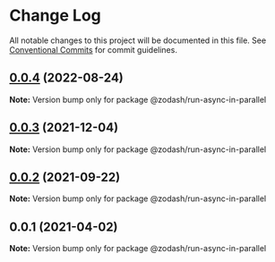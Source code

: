# Change Log

All notable changes to this project will be documented in this file.
See [Conventional Commits](https://conventionalcommits.org) for commit guidelines.

## [0.0.4](https://github.com/zcorky/zodash/compare/@zodash/run-async-in-parallel@0.0.3...@zodash/run-async-in-parallel@0.0.4) (2022-08-24)

**Note:** Version bump only for package @zodash/run-async-in-parallel





## [0.0.3](https://github.com/zcorky/zodash/compare/@zodash/run-async-in-parallel@0.0.2...@zodash/run-async-in-parallel@0.0.3) (2021-12-04)

**Note:** Version bump only for package @zodash/run-async-in-parallel





## [0.0.2](https://github.com/zcorky/zodash/compare/@zodash/run-async-in-parallel@0.0.1...@zodash/run-async-in-parallel@0.0.2) (2021-09-22)

**Note:** Version bump only for package @zodash/run-async-in-parallel





## 0.0.1 (2021-04-02)

**Note:** Version bump only for package @zodash/run-async-in-parallel
